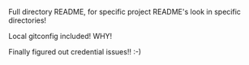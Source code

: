 Full directory README, for specific project README's look in specific directories!



Local gitconfig included!
WHY!

Finally figured out credential issues!! :-)
